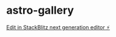 # astro-gallery

[Edit in StackBlitz next generation editor ⚡️](https://stackblitz.com/~/github.com/holyheck/astro-gallery)
